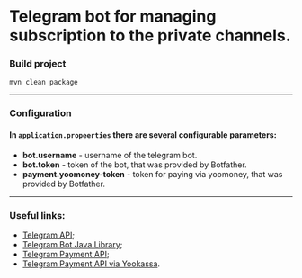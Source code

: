 # Telegram bot for managing subscription to the private channels.

<a name="build-project"></a>
### Build project

```
mvn clean package
```
------------------------

### Configuration

#### In `application.propeerties` there are several configurable parameters:

- **bot.username** - username of the telegram bot.
- **bot.token** - token of the bot, that was provided by Botfather.
- **payment.yoomoney-token** - token for paying via yoomoney, that was provided by Botfather.

------------------------

### Useful links:
- [Telegram API](https://core.telegram.org/api);
- [Telegram Bot Java Library](https://github.com/rubenlagus/TelegramBots);
- [Telegram Payment API](https://core.telegram.org/bots/payments);
- [Telegram Payment API via Yookassa](https://yookassa.ru/docs/support/payments/onboarding/integration/cms-module/telegram?lang=en).